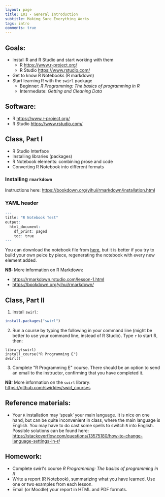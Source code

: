 ```yaml
---
layout: page
title: L01 - General Introduction
subtitle: Making Sure Everything Works
tags: intro
comments: true
---
```


## Goals:

* Install R and R Studio and start working with them
	* R <https://www.r-project.org/> 
	* R Studio <https://www.rstudio.com/>
* Get to know R Notebooks (R markdown)
* Start learning R with the `swirl` package
	* Beginner: *R Programming: The basics of programming in R*
	* Intermediate: *Getting and Cleaning Data* 

## Software:

* R <https://www.r-project.org/> 
* R Studio <https://www.rstudio.com/>

## Class, Part I

* R Studio Interface
* Installing libraries (packages)
* R Notebook elements: combining prose and code
* Converting R Notebook into different formats

### Installing `rmarkdown`

Instructions here: <https://bookdown.org/yihui/rmarkdown/installation.html>

### YAML header

``` r
---
title: "R Notebook Test"
output:
  html_document:
    df_print: paged
    toc: true
---
```

You can download the notebook file from [here](https://univie-histr-2019.github.io/files/01/rNotebook_Test.Rmd.zip), but it is better if you try to build your own peice by piece, regenerating the notebook with every new element added.

**NB:** More information on R Markdown:

* <https://rmarkdown.rstudio.com/lesson-1.html>
* <https://bookdown.org/yihui/rmarkdown/> 

## Class, Part II

1. Install `swirl`:

``` r
install.packages("swirl")
```

2. Run a course by typing the following in your command line (might be better to use your command line, instead of R Studio). Type `r` to start R, then:

```
library(swirl)
install_course("R Programming E")
swirl()
```

3. Complete "R Programming E" course. There should be an option to send an email to the instructor, confirming that you have completed it.

**NB:** More information on the `swirl` library: <https://github.com/swirldev/swirl_courses>


## Reference materials:

* Your `R` installation may ‘speak’ your main language. It is nice on one hand, but can be quite inconvenient in class, where the main language is English. You may have to do cast some spells to switch `R` into English. Possible solutions can be found here: <https://stackoverflow.com/questions/13575180/how-to-change-language-settings-in-r/>


## Homework:

* Complete swirl's course *R Programming: The basics of programming in R*
* Write a report (R Notebook), summarizing what you have learned. Use one or two examples from each lesson.
* Email (or Moodle) your report in HTML and PDF formats. 

